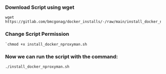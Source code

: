 ### Download Script using wget
```
wget https://gitlab.com/bmcgonag/docker_installs/-/raw/main/install_docker_nproxyman.sh
```
### Change Script Permission
```
`chmod +x install_docker_nproxyman.sh
```
### Now we can run the script with the command:
```
./install_docker_nproxyman.sh
```
